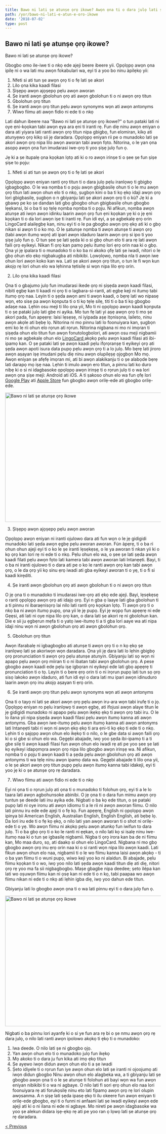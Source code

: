 ```yaml
---
title: Bawo ni lati ṣe atunṣe ọrọ ikowe? Awọn ọna ti o dara julọ lati ṣe akori awọn ọrọ titun
path: /yor/bawo-ni-lati-e-atun-e-oro-ikowe
date: '2018-07-02'
type: post
---
```

## Bawo ni lati ṣe atunṣe ọrọ ikowe?
Bawo ni lati ṣe atunṣe ọrọ ikowe?

Gbogbo omo ile-iwe ti o nkọ ede ajeji beere ibeere yii. Ọpọlọpọ awọn ọna ipilẹ ni o wa lati mu awọn fokabulari wa, eyi ti a yoo bo ninu àpilẹkọ yii:
1. Nfeti si ati tun ṣe awọn ọrọ ti o fẹ lati ṣe akori
2. Lilo ọna kika kaadi filasi
3. Ṣiṣẹpọ awọn ajọṣepọ pẹlu awọn aworan
4. Ṣe iranti awọn gbolohun ọrọ ati awọn gbolohun ti o ni awọn ọrọ titun
5. Gbolohun ọrọ titun
6. Ṣe iranti awọn ọrọ titun pẹlu awọn synonyms wọn ati awọn antonyms
7. Wiwo fiimu ati awọn fidio ni ede ti o nkọ

Lati dahun ibeere naa "Bawo ni lati ṣe atunṣe ọrọ ikowe?" o tun pataki lati ni oye ẹni-kọọkan tabi awọn ẹya ara ẹni ti iranti rẹ. Fun diẹ ninu awọn eniyan o dara ati yiyara lati ranti awọn ọrọ titun nipa gbigbọ, fun elomiran, kikọ ati atunyẹwo ọrọ kikọ sii jẹ daradara. Ọpọlọpọ eniyan rii pe o munadoko lati ṣe akori awọn ọrọ nipa lilo awọn aworan tabi awọn fọto. Nitorina, o le yan ọna asopọ awọn ọna fun imudarasi iwe-ọrọ ti yoo ṣiṣẹ julọ fun ọ.

Jẹ ki a ṣe itupalẹ ọna kọọkan lọtọ ati ki o ro awọn irinṣe ti o ṣee ṣe fun ṣiṣe ṣiṣe to pọju:

1. Nfeti si ati tun ṣe awọn ọrọ ti o fẹ lati ṣe akori

Ọpọlọpọ awọn eniyan ranti ọrọ titun ti o dara julọ pẹlu iranlọwọ ti gbigbọ igbagbogbo.
O le wa nọmba ti o pọju awọn gbigbasilẹ ohun ti o le mu awọn ọrọ titun lati awọn ohun elo ti o nkọ, ṣugbọn kini o ba ti kọ ẹkọ idaji awọn ọrọ lori gbigbasilẹ, ṣugbọn o n gbiyanju lati ṣe akori awọn ọrọ ti o kù? Jẹ ki a gbawọ pe ko ṣe dandan lati gbọ gbogbo ohun gbigbasilẹ ohun gbogbo lẹẹkansi, bi o ba ti sọ tẹlẹ nọmba nọmba ti o pọju. Ni afikun, nọmba awọn atunṣe ati iwọn awọn idinku laarin awọn ọrọ fun ẹni kọọkan yẹ ki o jẹ ẹni kọọkan ti o da lori awọn iṣe ti iranti rẹ.
Fun idi eyi, a ṣe agbekalẹ ẹrọ orin LingoCard alailẹgbẹ kan, ninu eyi ti o le pa gbogbo awọn ọrọ ẹkọ ati ki o gbọ nikan si awọn ti o ko mọ. O le ṣatunṣe nọmba ti awọn atunṣe ti awọn ọrọ (tabi awọn itumọ wọn) ati ipari awọn idaduro laarin awọn ọrọ si ipo ti yoo ṣiṣẹ julọ fun ọ.
O tun ṣee ṣe lati ṣẹda ki o si gbọ ohun elo ti ara rẹ lati awọn faili ọrọ eyikeyi. Nìkan fi ọrọ kan pamọ pẹlu itumọ lori ẹrọ orin naa ki o gbọ.
Ọna yi jẹ ipalara ti o munadoko ti o ko ba ni akoko ọfẹ lati ṣe iwadi, nitori o le gbọ ohun elo ẹkọ nigbakugba ati nibikibi.
Lọwọlọwọ, nọmba nla ti awọn iwe ohun lori awọn koko kan wa. Lati ṣe akori awọn ọrọ titun, o tun le fi wọn kun akojọ rẹ lori ohun elo wa lẹhinna tẹtisilẹ si wọn nipa lilo ẹrọ orin.

2. Lilo ọna kika kaadi filasi

Ọna ti o gbajumo julọ fun imudarasi ikede ọrọ ni ṣiṣẹda awọn kaadi filasi, nibiti ẹgbẹ kan ti kaadi ni ọrọ ti o lagbara-si-ranti, ati ẹgbẹ keji ni itumọ tabi itumọ ọrọ naa.
Leyin ti o ṣẹda awọn ami ti awọn kaadi, o bẹrẹ lati wo nipasẹ wọn, eto sisẹ pa awọn kọnputa ti o ti kọ tẹlẹ silẹ, titi ti o ba ti kọ gbogbo adaṣe naa.
Lẹhin osu meji ti lilo ọna yii, Mo ti ni ọpọlọpọ awọn kaadi kọnputa ti o ṣe pataki julọ lati gbe ni ayika.
Mo tun fẹ lati yi aṣẹ awọn ọrọ ti mo ṣe akori pada, fun apẹẹrẹ: laisi lẹsẹsẹ, ni iyipada aṣẹ itọnisọna, laileto, ninu awọn akọle ati bẹbẹ lọ.
Nitorina ni mo pinnu lati lo foonuiyara kan, ṣugbọn emi ko le rii ohun elo rọrun ati rọrun. Nitorina nigbana ni mo ni imọran ti ṣiṣẹda ohun elo titun fun awọn fonutologbolori, ati awọn osu meji nigbamii ni mo ṣe agbekalẹ ohun elo <a href="https://yor.lingocard.com/#free-mobile-app" target="_blank" rel="noopener">LingoCard </a>akọkọ pẹlu awọn kaadi filasi ati ibi-ipamọ kan. O ṣe pataki lati ṣe awọn kaadi pẹlu ifọrọranṣẹ ti eyikeyi ọrọ ati ṣẹda awọn apoti isura data pupọ pẹlu awọn ọrọ ti a lo julọ. Mo bẹrẹ lati jiroro awọn aṣayan iṣẹ imudani pẹlu diẹ ninu awọn olupilẹṣẹ ọjọgbọn Mo mọ. Awọn eniyan ṣe afẹfẹ imọran mi, ati bi awọn alakikanju ti o ṣe alabọde bẹrẹ lati darapọ mọ iṣẹ naa. Lẹhin ti imulo awọn ero titun, a pinnu lati ko duro nibẹ ki o si ni idagbasoke ọpọlọpọ awọn irinṣẹ ti o rọrun julọ ti o wa lori awọn ọna ṣiṣe meji: Android ati iOS. A ti ṣakoso ohun elo wa fun ọfẹ lori <a href="https://play.google.com/store/apps/details?id=com.lingocard.lingocard" target="_blank" rel="noopener">Google Play</a> ati <a href="https://itunes.apple.com/us/app/lingocard/id1217076835?mt=8" target="_blank" rel="noopener">Apple Store</a> fun gbogbo awọn orilẹ-ede ati gbogbo orilẹ-ede.

<img class="aligncenter wp-image-7043" src="../images/2018/05/flash-card-Just-develop.png" alt="Bawo ni lati ṣe atunṣe ọrọ ikowe" width="625" height="417" />

3. Ṣiṣẹpọ awọn ajọṣepọ pẹlu awọn aworan

Ọpọlọpọ awọn eniyan ni iranti ojulowo dara ati fun wọn o le jẹ gidigidi munadoko lati ṣẹda awọn ẹgbẹ pẹlu aworan aworan. Fún àpẹrẹ, ti o ba ri ohun ohun ajeji eyi ti o ko le ṣe iranti lẹsẹkẹsẹ, o le ya aworan ti nkan yii ki o kọ ọrọ kan lori rẹ ni ede ti o nkọ.
Pẹlu ohun elo wa, o ṣee ṣe lati ṣẹda awọn kaadi filati pẹlu awọn fọto lati kamera tabi awọn aworan lati Intanẹẹti.
Bayi, ti o ba ni iranti ojulowo ti o dara ati pe o ko le ranti awọn ọrọ kan tabi awọn ọrọ, o le da ọrọ yii kọ sinu ẹrọ iwadi ati gba eyikeyi aworan ti o yẹ, ti o fi si kaadi kirẹditi.

4. Ṣe iranti awọn gbolohun ọrọ ati awọn gbolohun ti o ni awọn ọrọ titun

O jẹ ọna ti o munadoko ti imudarasi iwe-ọrọ ati ẹkọ ede ajeji. Bayi, lẹsẹkẹsẹ o ranti ọpọlọpọ awọn ọrọ ati idajọ ọrọ. Eyi n gba ọ laaye lati gba gbolohun ti a ti pinnu ni ibaraẹnisọrọ lai nilo lati ranti ọrọ kọọkan lọtọ.
Ti awọn ọrọ ti o nkọ ba ni awọn itumọ pupọ, ọna yii le jẹ pupọ. Eyi jẹ wọpọ fun apẹẹrẹ ni ede Gẹẹsi, ati lati ni oye nipa lilo ọrọ kan, o dara lati ṣe akori rẹ ni gbolohun kan.
Die e sii ju ẹgbẹrun mẹfa ti o yatọ iwe-itumọ ti a ti gba lori aaye wa ati nipa idaji ninu wọn ni awọn gbolohun ọrọ ati awọn gbolohun ọrọ.

5. Gbolohun ọrọ titun

Awọn ifarabalẹ ni igbagbogbo ati atunṣe ti awọn ọrọ ti o n kọ ẹkọ ṣe iranlọwọ lati ṣe akoriwọn wọn daradara.
Ọna yii jẹ dara lati lo lẹhin gbigbọ ọrọ pronunciation ti awọn ọrọ pẹlu atunṣe atunyin.
Gbiyanju lati sọ wọn ni apapo pẹlu awọn ọrọ miiran ti o ni ibatan tabi awọn gbolohun ọrọ.
A pese gbogbo awọn kaadi ede pẹlu iṣẹ igbọran ni eyikeyi ede lati gbọ apẹẹrẹ ti pronunciation ti o tọ.
Leyin ti o bere ẹrọ orin ti o ni irọrun pupọ lati tun sọ ọrọ sisọ lakoko awọn idaduro, ati fun idi eyi o dara lati mu ipari awọn idinuduro laarin awọn ọrọ inu akojọ aṣayan ti ẹrọ orin.

6. Ṣe iranti awọn ọrọ titun pẹlu awọn synonyms wọn ati awọn antonyms

Ọna ti o tayọ ni lati ṣe akori awọn ọrọ pẹlu awọn iru-ara wọn tabi irufẹ ti o jọ.
Ọpọlọpọ eniyan ro pẹlu iranlọwọ ti awọn ẹgbẹ, ati ifojusi awọn alaye titun le jẹ gidigidi munadoko ni apapo pẹlu awọn ikẹkọ ẹkọ ti awọn ọrọ tabi iru.
O le lo ilana yii nipa ṣiṣẹda awọn kaadi filasi pẹlu awọn itumọ kanna ati awọn antonyms.
Gba awọn iwe-itumọ pẹlu awọn itumọ kanna ati awọn antonyms lati Intanẹẹti tabi ri wọn ni awọn ẹkọ ẹkọ ti ara ẹni-ti kọ ẹkọ ti ede ti o nkọ. Lẹhin ti o ṣajọpọ awọn ohun elo ikẹkọ ti o nilo, o le gbe data si awọn faili ọrọ ki o si gbe si ohun elo wa. Gẹgẹbi abajade, iwọ yoo ṣẹda ibi-ipamọ ti a ti gbe silẹ ti awọn kaadi filasi fun awọn ohun elo iwadi rẹ ati pe yoo ṣee ṣe lati kọ eyikeyi idapọmọra awọn ọrọ nipa lilo gbogbo awọn irinṣẹ wa.
Ni afikun, nọmba ti o pọju ti awọn kaadi ti a ṣẹda pẹlu awọn gbolohun ọrọ ati awọn antonyms ti wa tẹlẹ ninu awọn ipamọ data wa.
Gẹgẹbi abajade ti lilo ọna yii, o le ṣe akori awọn ọrọ titun pupọ pẹlu awọn itumọ kanna tabi idakeji, eyi ti yoo jẹ ki o ṣe atunṣe ọrọ rẹ daradara.

7. Wiwo fiimu ati awọn fidio ni ede ti o nkọ

Eyi ni ọna ti o rọrun julọ ati ọna ti o munadoko ti folohun ọrọ, eyi ti a le lo taara lati awọn agbohunsoke abinibi.
O jẹ ọna ti o dara fun mimu awọn ọrọ tuntun ṣe deede lati inu ayika ede. Nigbati o ba kọ ede titun, o ṣe pataki pupọ lati ni oye ironu ati awọn idiomu ti a le rii ni awọn aworan fiimu.
O nilo lati pinnu iru ede ede ajeji ti o fẹ kọ. Fun apẹẹrẹ, English ni ọpọlọpọ awọn ipinya bii American English, Australian English, English English, ati bẹbẹ lọ. Da lori iru ede ti o fẹ kọ ẹkọ, o nilo lati yan awọn aworan ti o shot ni orilẹ-ede ti o yẹ.
Wo awọn fiimu ni akọkọ pẹlu awọn atunkọ fun iwifun to dara julọ. Ti o ba gbọ ọrọ ti o ko le ranti ni ẹẹkan, o nilo lati kọ si isalẹ ninu iwe-itumọ naa ki o tun ṣe igbasilẹ nigbamii.
Nigba ti ọrọ irora kan ba de ni fiimu kan, Mo maa duro, sọ, ati daakọ si ohun elo LingoCard. Nigbana ni mo gbọ gbogbo awọn ọrọ inu ẹrọ orin naa ki o si ranti wọn nipa lilo awọn kaadi.
Lati fikun awọn ohun elo naa, nigbamii ti o le wo fiimu kanna laisi awọn akọkọ - ti o ba yan fiimu ti o wuni pupọ, wiwo keji yoo ko ni alaidun.
Bi abajade, pẹlu fiimu kọọkan ti o wo, iwọ yoo nilo lati ṣẹda awọn kaadi titun diẹ ati diẹ, nitori ọrọ rẹ yoo ma fa sii nigbagbogbo.
Maṣe gbagbe nipa deedee; ṣeto ìlépa kan lati wo oṣuwọn fiimu kan ni ọsẹ kan ni ede ti o n kọ, tabi paapaa wo awọn fiimu nikan ni ede ti o nkọ ati lẹhin igba diẹ, iwọ yoo dahun ede titun.

Gbiyanju lati lo gbogbo awọn ọna ti o wa lati pinnu eyi ti o dara julọ fun ọ.

<img class="aligncenter wp-image-7582" src="../images/2018/05/learn-foreign-language.jpg" alt="Bawo ni lati ṣe atunṣe ọrọ ikowe" width="720" height="421" />

Nigbati o ba pinnu lori ayanfẹ ki o si ye fun ara rẹ bi o ṣe nmu awọn ọrọ rẹ dara julọ, o nilo lati ranti awọn ipolowo akọkọ ti ẹkọ ti o munadoko:
1. Iwa deede. O nilo lati ṣe ni gbogbo ọjọ.
2. Yan awọn ohun elo ti o munadoko julọ fun ikẹkọ
3. Mọ akoko ti o dara ju fun kika ati imọ ẹkọ titun
4. Ṣe ayẹwo iwọn didun awọn ohun elo ti a ṣe iwadi
5. Ṣeto idiyele ti o rọrun fun iye awọn ohun elo lati ṣe iranti ni ojoojumọ ati iwọn didun gbogbo
Ninu awọn ohun elo alagbeka wa, a ti gbiyanju lati ṣe gbogbo awọn ọna ti o le ṣe atunṣe ti folohun ati bayi wọn wa fun awọn eniyan nibikibi ti o wa ni agbaye. O nilo lati fi sori ẹrọ ohun elo naa lori foonuiyara rẹ ati forukọsilẹ ninu eto lati fipamọ awọn ọrọ rẹ lori olupin awọsanma.
A n ṣiṣẹ lati ṣẹda ipasẹ ẹkọ ti ilu okeere fun awọn eniyan ti orilẹ-ede gbogbo, eyi ti o funni ni anfaani lati ṣe iwadi eyikeyi awọn ede ajeji ati ki o ni ilana ni ede ni agbaye. Mo nireti pe awọn idagbasoke wa yoo ṣe alekun didara iṣẹ-ẹkọ rẹ ati pe yoo ran ọ lọwọ lati ṣe atunṣe ọrọ rẹ daradara.

<a href="/yor/awon-kaadi-ede">< Previous</a>